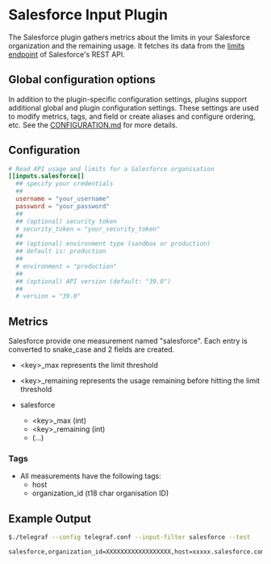 # Salesforce Input Plugin

The Salesforce plugin gathers metrics about the limits in your Salesforce
organization and the remaining usage.  It fetches its data from the [limits
endpoint][limits] of Salesforce's REST API.

[limits]: https://developer.salesforce.com/docs/atlas.en-us.api_rest.meta/api_rest/resources_limits.htm

## Global configuration options <!-- @/docs/includes/plugin_config.md -->

In addition to the plugin-specific configuration settings, plugins support
additional global and plugin configuration settings. These settings are used to
modify metrics, tags, and field or create aliases and configure ordering, etc.
See the [CONFIGURATION.md][CONFIGURATION.md] for more details.

[CONFIGURATION.md]: ../../../docs/CONFIGURATION.md#plugins

## Configuration

```toml @sample.conf
# Read API usage and limits for a Salesforce organisation
[[inputs.salesforce]]
  ## specify your credentials
  ##
  username = "your_username"
  password = "your_password"
  ##
  ## (optional) security token
  # security_token = "your_security_token"
  ##
  ## (optional) environment type (sandbox or production)
  ## default is: production
  ##
  # environment = "production"
  ##
  ## (optional) API version (default: "39.0")
  ##
  # version = "39.0"
```

## Metrics

Salesforce provide one measurement named "salesforce".
Each entry is converted to snake\_case and 2 fields are created.

- \<key\>_max represents the limit threshold
- \<key\>_remaining represents the usage remaining before hitting the limit threshold

- salesforce
  - \<key\>_max (int)
  - \<key\>_remaining (int)
  - (...)

### Tags

- All measurements have the following tags:
  - host
  - organization_id (t18 char organisation ID)

## Example Output

```sh
$./telegraf --config telegraf.conf --input-filter salesforce --test

salesforce,organization_id=XXXXXXXXXXXXXXXXXX,host=xxxxx.salesforce.com daily_workflow_emails_max=546000i,hourly_time_based_workflow_max=50i,daily_async_apex_executions_remaining=250000i,daily_durable_streaming_api_events_remaining=1000000i,streaming_api_concurrent_clients_remaining=2000i,daily_bulk_api_requests_remaining=10000i,hourly_sync_report_runs_remaining=500i,daily_api_requests_max=5000000i,data_storage_mb_remaining=1073i,file_storage_mb_remaining=1069i,daily_generic_streaming_api_events_remaining=10000i,hourly_async_report_runs_remaining=1200i,hourly_time_based_workflow_remaining=50i,daily_streaming_api_events_remaining=1000000i,single_email_max=5000i,hourly_dashboard_refreshes_remaining=200i,streaming_api_concurrent_clients_max=2000i,daily_durable_generic_streaming_api_events_remaining=1000000i,daily_api_requests_remaining=4999998i,hourly_dashboard_results_max=5000i,hourly_async_report_runs_max=1200i,daily_durable_generic_streaming_api_events_max=1000000i,hourly_dashboard_results_remaining=5000i,concurrent_sync_report_runs_max=20i,durable_streaming_api_concurrent_clients_remaining=2000i,daily_workflow_emails_remaining=546000i,hourly_dashboard_refreshes_max=200i,daily_streaming_api_events_max=1000000i,hourly_sync_report_runs_max=500i,hourly_o_data_callout_max=10000i,mass_email_max=5000i,mass_email_remaining=5000i,single_email_remaining=5000i,hourly_dashboard_statuses_max=999999999i,concurrent_async_get_report_instances_max=200i,daily_durable_streaming_api_events_max=1000000i,daily_generic_streaming_api_events_max=10000i,hourly_o_data_callout_remaining=10000i,concurrent_sync_report_runs_remaining=20i,daily_bulk_api_requests_max=10000i,data_storage_mb_max=1073i,hourly_dashboard_statuses_remaining=999999999i,concurrent_async_get_report_instances_remaining=200i,daily_async_apex_executions_max=250000i,durable_streaming_api_concurrent_clients_max=2000i,file_storage_mb_max=1073i 1501565661000000000
```
